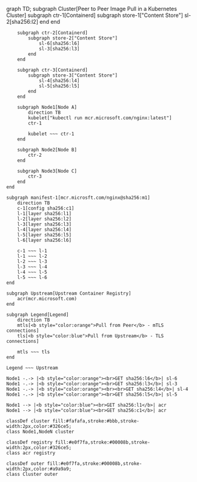 graph TD;
     subgraph Cluster[Peer to Peer Image Pull in a Kubernetes Cluster]
        subgraph ctr-1[Containerd]
            subgraph store-1["Content Store"]
                sl-2[sha256:l2]
            end
        end

        subgraph ctr-2[Containerd]
            subgraph store-2["Content Store"]
                sl-6[sha256:l6]
                sl-3[sha256:l3]
            end
        end

        subgraph ctr-3[Containerd]
            subgraph store-3["Content Store"]
                sl-4[sha256:l4]
                sl-5[sha256:l5]
            end
        end

        subgraph Node1[Node A]
            direction TB
            kubelet["kubectl run mcr.microsoft.com/nginx:latest"]
            ctr-1

            kubelet ~~~ ctr-1
        end

        subgraph Node2[Node B]
            ctr-2
        end

        subgraph Node3[Node C]
            ctr-3
        end
    end

    subgraph manifest-1[mcr.microsft.com/nginx@sha256:m1]
        direction TB
        c-1[config sha256:c1]
        l-1[layer sha256:l1]
        l-2[layer sha256:l2]
        l-3[layer sha256:l3]
        l-4[layer sha256:l4]
        l-5[layer sha256:l5]
        l-6[layer sha256:l6]

        c-1 ~~~ l-1
        l-1 ~~~ l-2
        l-2 ~~~ l-3
        l-3 ~~~ l-4
        l-4 ~~~ l-5
        l-5 ~~~ l-6
    end

    subgraph Upstream[Upstream Container Registry]
        acr(mcr.microsoft.com)
    end

    subgraph Legend[Legend]
        direction TB
        mtls[<b style="color:orange">Pull from Peer</b> - mTLS connections]
        tls[<b style="color:blue">Pull from Upstream</b> - TLS connections]

        mtls ~~~ tls
    end

    Legend ~~~ Upstream

    Node1 -.-> |<b style="color:orange"><br>GET sha256:l6</b>| sl-6
    Node1 -.-> |<b style="color:orange"><br>GET sha256:l3</b>| sl-3
    Node1 -.-> |<b style="color:orange"><br><br>GET sha256:l4</b>| sl-4
    Node1 -.-> |<b style="color:orange"><br>GET sha256:l5</b>| sl-5

    Node1 --> |<b style="color:blue"><br>GET sha256:l1</b>| acr
    Node1 --> |<b style="color:blue"><br>GET sha256:c1</b>| acr    

    classDef cluster fill:#fafafa,stroke:#bbb,stroke-width:2px,color:#326ce5;
    class Node1,NodeN cluster

    classDef registry fill:#e0f7fa,stroke:#00008b,stroke-width:2px,color:#326ce5;
    class acr registry

    classDef outer fill:#e0f7fa,stroke:#00008b,stroke-width:2px,color:#a9a9a9;
    class Cluster outer
